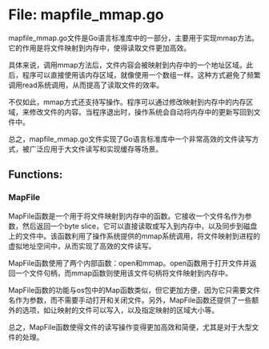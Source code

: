 # File: mapfile_mmap.go

mapfile_mmap.go文件是Go语言标准库中的一部分，主要用于实现mmap方法。它的作用是将文件映射到内存中，使得读取文件更加高效。

具体来说，调用mmap方法后，文件内容会被映射到内存中的一个地址区域。此后，程序可以直接使用该内存区域，就像使用一个数组一样。这种方式避免了频繁调用read系统调用，从而提高了读取文件的效率。

不仅如此，mmap方式还支持写操作。程序可以通过修改映射到内存中的内存区域，来修改文件的内容。当程序退出时，操作系统会自动将内存中的更新写回到文件中。

总之，mapfile_mmap.go文件实现了Go语言标准库中一个非常高效的文件读写方式，被广泛应用于大文件读写和实现缓存等场景。

## Functions:

### MapFile

MapFile函数是一个用于将文件映射到内存中的函数。它接收一个文件名作为参数，然后返回一个byte slice，它可以直接读取或写入到内存中，以及同步到磁盘上的文件中。该函数利用了操作系统提供的mmap系统调用，将文件映射到进程的虚拟地址空间中，从而实现了高效的文件读写。

MapFile函数使用了两个内部函数：open和mmap。open函数用于打开文件并返回一个文件句柄，而mmap函数则使用该文件句柄将文件映射到内存中。

MapFile函数的功能与os包中的Map函数类似，但它更加方便，因为它只需要文件名作为参数，而不需要手动打开和关闭文件。另外，MapFile函数还提供了一些额外的选项，如让映射的文件可以写入，以及指定映射的区域大小等。

总之，MapFile函数使得文件的读写操作变得更加高效和简便，尤其是对于大型文件的处理。




